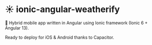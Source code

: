 # ☀️ ionic-angular-weatherify

📱 Hybrid mobile app written in Angular using Ionic framework (Ionic 6 + Angular 13).

Ready to deploy for iOS & Android thanks to Capacitor.
